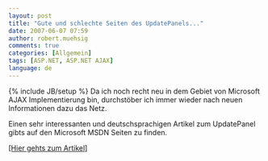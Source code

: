 ```yaml
---
layout: post
title: "Gute und schlechte Seiten des UpdatePanels..."
date: 2007-06-07 07:59
author: robert.muehsig
comments: true
categories: [Allgemein]
tags: [ASP.NET, ASP.NET AJAX]
language: de
---
```

{% include JB/setup %}
Da ich noch recht neu in dem Gebiet von Microsoft AJAX Implementierung bin, durchstöber ich immer wieder nach neuen Informationen dazu das Netz.

Einen sehr interessanten und deutschsprachigen Artikel zum UpdatePanel gibts auf den Microsoft MSDN Seiten zu finden.

<a target="_blank" href="http://msdn.microsoft.com/msdnmag/issues/07/06/WickedCode/Default.aspx?loc=de" title="MSDN Artikel zum UpdatePanel">[Hier gehts zum Artikel]</a>
